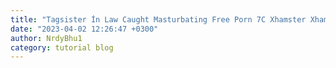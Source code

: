 ```yaml
---
title: "Tagsister İn Law Caught Masturbating Free Porn 7C Xhamster Xhamster Web"
date: "2023-04-02 12:26:47 +0300"
author: NrdyBhu1
category: tutorial blog
---
```

